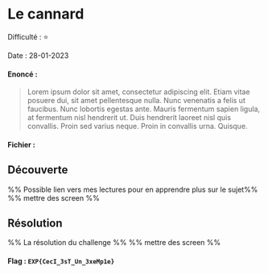 # Le cannard

Difficulté : ⭐

Date : 28-01-2023

#### Enoncé :

> Lorem ipsum dolor sit amet, consectetur adipiscing elit. Etiam vitae posuere dui, sit amet pellentesque nulla. Nunc venenatis a felis ut faucibus. Nunc lobortis egestas ante. Mauris fermentum sapien ligula, at fermentum nisl hendrerit ut. Duis hendrerit laoreet nisl quis convallis. Proin sed varius neque. Proin in convallis urna. Quisque.

#### Fichier : 

## Découverte

%% Possible lien vers mes lectures pour en apprendre plus sur le sujet%%
%% mettre des screen %%

## Résolution

%% La résolution du challenge %%
%% mettre des screen %%



#### Flag : `EXP{CecI_3sT_Un_3xeMp1e}`





